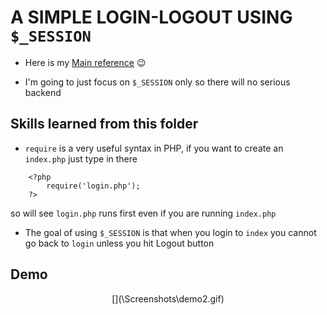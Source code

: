 # A SIMPLE LOGIN-LOGOUT USING `$_SESSION`

* Here is my [Main reference](https://www.studentstutorial.com/php/login-logout-with-session) :wink:

* I'm going to just focus on `$_SESSION` only so there will no serious backend

## Skills learned from this folder
* `require` is a very useful syntax in PHP, if you want to create an `index.php` just type in there

```
    <?php
        require('login.php');
    ?>
```

so will see `login.php` runs first even if you are running `index.php`

* The goal of using `$_SESSION` is that when you login to `index` you cannot go back to `login` unless you hit Logout button

## Demo 

<p align = "center">
    [](\Screenshots\demo2.gif)
</p>
